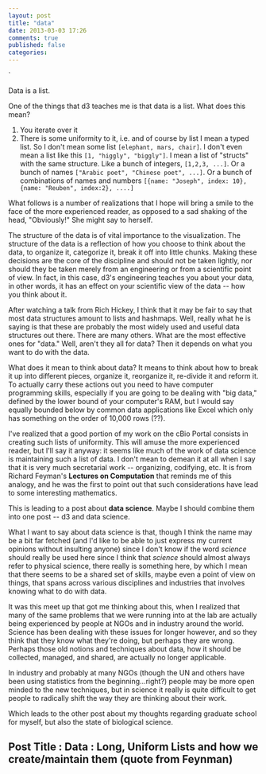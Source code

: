 ```yaml
---
layout: post
title: "data"
date: 2013-03-03 17:26
comments: true
published: false
categories: 
---
```


`




Data is a list.

One of the things that d3 teaches me is that data is a list.  What does this
mean?

1. You iterate over it
2. There is some uniformity to it, i.e. and of course by list I mean a typed
   list.  So I don't mean some list `[elephant, mars, chair]`.  I don't even
   mean a list like this `[1, "higgly", "biggly"]`.  I mean a list of "structs"
   with the same structure.  Like a bunch of integers, `[1,2,3, ...]`.  Or a
   bunch of names `["Arabic poet", "Chinese poet", ...]`.  Or a bunch of
   combinations of names and numbers `[{name: "Joseph", index: 10}, {name:
   "Reuben", index:2}, ....]`

What follows is a number of realizations that I hope will bring a smile to the
face of the more experienced reader, as opposed to a sad shaking of the head,
"Obviously!" She might say to herself.

The structure of the data is of vital importance to the visualization.  The
structure of the data is a reflection of how you choose to think about the
data, to organize it, categorize it, break it off into little chunks.  Making
these decisions are the core of the discipline and should not be taken lightly,
nor should they be taken merely from an engineering or from a scientific point
of view.  In fact, in this case, d3's engineering teaches you about your data,
in other words, it has an effect on your scientific view of the data -- how you
think about it.

After watching a talk from Rich Hickey, I think that it may be fair to say that
most data structures amount to lists and hashmaps.  Well, really what he is
saying is that these are probably the most widely used and useful data
structures out there.  There are many others.  What are the most effective ones
for "data."  Well, aren't they all for data?  Then it depends on what you want
to do with the data.

What does it mean to think about data?  It means to think about how to break it
up into different pieces, organize it, reorganize it, re-divide it and reform
it.  To actually carry these actions out you need to have computer programming
skills, especially if you are going to be dealing with "big data," defined by
the lower bound of your computer's RAM, but I would say equally bounded below
by common data applications like Excel which only has something on the order of
10,000 rows (??).

I've realized that a good portion of my work on the cBio Portal consists in
creating such lists of uniformity.  This will amuse the more experienced
reader, but I'll say it anyway: it seems like much of the work of data science
is maintaining such a list of data.  I don't mean to demean it at all when I
say that it is very much secretarial work -- organizing, codifying, etc.  It is
from Richard Feyman's **Lectures on Computation** that reminds me of this
analogy, and he was the first to point out that such considerations have lead
to some interesting mathematics.

This is leading to a post about **data science**.  Maybe I should combine them
into one post -- d3 and data science.

What I want to say about data science is that, though I think the name may be a
bit far fetched (and I'd like to be able to just express my current opinions
without insulting anyone) since I don't know if the word *science* should
really be used here since I think that *science* should almost always refer to
physical science, there really is something here, by which I mean that there
seems to be a shared set of skills, maybe even a point of view on things, that
spans across various disciplines and industries that involves knowing what to
do with data.

It was this meet up that got me thinking about this, when I realized that many
of the same problems that we were running into at the lab are actually being
experienced by people at NGOs and in industry around the world.  Science has
been dealing with these issues for longer however, and so they think that they
know what they're doing, but perhaps they are wrong.  Perhaps those old notions
and techniques about data, how it should be collected, managed, and shared, are
actually no longer applicable.

In industry and probably at many NGOs (though the UN and others have been using
statistics from the beginning...right?) people may be more open minded to the
new techniques, but in science it really is quite difficult to get people to
radically shift the way they are thinking about their work.

Which leads to the other post about my thoughts regarding graduate school for
myself, but also the state of biological science.

## Post Title : Data : Long, Uniform Lists and how we create/maintain them (quote from Feynman)
